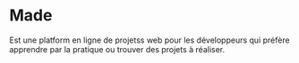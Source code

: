 # Made
  Est une platform en ligne de projetss web pour les développeurs
  qui préfère apprendre par la pratique ou trouver des projets à réaliser.